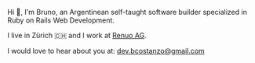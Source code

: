 Hi 👋,
I'm Bruno, an Argentinean self-taught software builder specialized in Ruby on Rails Web Development.

I live in Zürich 🇨🇭 and I work at [Renuo AG](https://www.renuo.ch/de/team/bruno-costanzo).

I would love to hear about you at: [dev.bcostanzo@gmail.com](mailto:dev.bcostanzo@gmail.com)
